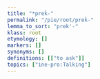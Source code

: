 ```yaml
---
title: "*preḱ-"
permalink: "/pie/root/preḱ-"
lemma_to_sort: "prek'-"
klass: root
etymology: []
markers: []
synonyms: []
definitions: [["to ask"]]
topics: ["ine-pro:Talking"]
---
```

